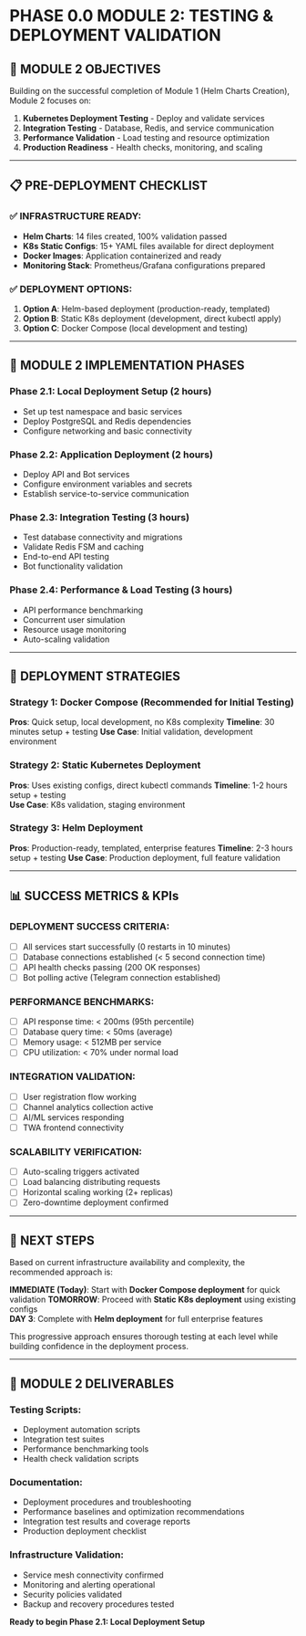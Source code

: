 # PHASE 0.0 MODULE 2: TESTING & DEPLOYMENT VALIDATION

## 🎯 **MODULE 2 OBJECTIVES**

Building on the successful completion of Module 1 (Helm Charts Creation), Module 2 focuses on:

1. **Kubernetes Deployment Testing** - Deploy and validate services
2. **Integration Testing** - Database, Redis, and service communication
3. **Performance Validation** - Load testing and resource optimization  
4. **Production Readiness** - Health checks, monitoring, and scaling

---

## 📋 **PRE-DEPLOYMENT CHECKLIST**

### **✅ INFRASTRUCTURE READY:**
- **Helm Charts**: 14 files created, 100% validation passed
- **K8s Static Configs**: 15+ YAML files available for direct deployment
- **Docker Images**: Application containerized and ready
- **Monitoring Stack**: Prometheus/Grafana configurations prepared

### **✅ DEPLOYMENT OPTIONS:**
1. **Option A**: Helm-based deployment (production-ready, templated)
2. **Option B**: Static K8s deployment (development, direct kubectl apply)
3. **Option C**: Docker Compose (local development and testing)

---

## 🚀 **MODULE 2 IMPLEMENTATION PHASES**

### **Phase 2.1: Local Deployment Setup (2 hours)**
- Set up test namespace and basic services
- Deploy PostgreSQL and Redis dependencies
- Configure networking and basic connectivity

### **Phase 2.2: Application Deployment (2 hours)**
- Deploy API and Bot services
- Configure environment variables and secrets
- Establish service-to-service communication

### **Phase 2.3: Integration Testing (3 hours)**
- Test database connectivity and migrations
- Validate Redis FSM and caching
- End-to-end API testing
- Bot functionality validation

### **Phase 2.4: Performance & Load Testing (3 hours)**
- API performance benchmarking
- Concurrent user simulation
- Resource usage monitoring
- Auto-scaling validation

---

## 🔧 **DEPLOYMENT STRATEGIES**

### **Strategy 1: Docker Compose (Recommended for Initial Testing)**
**Pros**: Quick setup, local development, no K8s complexity
**Timeline**: 30 minutes setup + testing
**Use Case**: Initial validation, development environment

### **Strategy 2: Static Kubernetes Deployment**
**Pros**: Uses existing configs, direct kubectl commands
**Timeline**: 1-2 hours setup + testing  
**Use Case**: K8s validation, staging environment

### **Strategy 3: Helm Deployment**
**Pros**: Production-ready, templated, enterprise features
**Timeline**: 2-3 hours setup + testing
**Use Case**: Production deployment, full feature validation

---

## 📊 **SUCCESS METRICS & KPIs**

### **DEPLOYMENT SUCCESS CRITERIA:**
- [ ] All services start successfully (0 restarts in 10 minutes)
- [ ] Database connections established (< 5 second connection time)
- [ ] API health checks passing (200 OK responses)
- [ ] Bot polling active (Telegram connection established)

### **PERFORMANCE BENCHMARKS:**
- [ ] API response time: < 200ms (95th percentile)
- [ ] Database query time: < 50ms (average)
- [ ] Memory usage: < 512MB per service
- [ ] CPU utilization: < 70% under normal load

### **INTEGRATION VALIDATION:**
- [ ] User registration flow working
- [ ] Channel analytics collection active
- [ ] AI/ML services responding
- [ ] TWA frontend connectivity

### **SCALABILITY VERIFICATION:**
- [ ] Auto-scaling triggers activated
- [ ] Load balancing distributing requests
- [ ] Horizontal scaling working (2+ replicas)
- [ ] Zero-downtime deployment confirmed

---

## 🎯 **NEXT STEPS**

Based on current infrastructure availability and complexity, the recommended approach is:

**IMMEDIATE (Today)**: Start with **Docker Compose deployment** for quick validation
**TOMORROW**: Proceed with **Static K8s deployment** using existing configs  
**DAY 3**: Complete with **Helm deployment** for full enterprise features

This progressive approach ensures thorough testing at each level while building confidence in the deployment process.

---

## 📝 **MODULE 2 DELIVERABLES**

### **Testing Scripts:**
- Deployment automation scripts
- Integration test suites  
- Performance benchmarking tools
- Health check validation scripts

### **Documentation:**
- Deployment procedures and troubleshooting
- Performance baselines and optimization recommendations
- Integration test results and coverage reports
- Production deployment checklist

### **Infrastructure Validation:**
- Service mesh connectivity confirmed
- Monitoring and alerting operational
- Security policies validated
- Backup and recovery procedures tested

**Ready to begin Phase 2.1: Local Deployment Setup**
